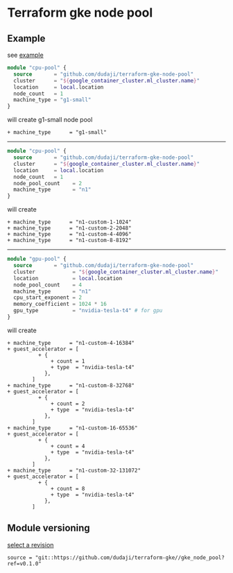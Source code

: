 # Terraform gke node pool

## Example

see [example](./example/main.tf)

```terraform
module "cpu-pool" {
  source       = "github.com/dudaji/terraform-gke-node-pool"
  cluster      = "${google_container_cluster.ml_cluster.name}"
  location     = local.location
  node_count   = 1
  machine_type = "g1-small"
}
```

will create g1-small node pool

```console
+ machine_type      = "g1-small"
```

---

```terraform
module "cpu-pool" {
  source       = "github.com/dudaji/terraform-gke-node-pool"
  cluster      = "${google_container_cluster.ml_cluster.name}"
  location     = local.location
  node_count   = 1
  node_pool_count    = 2
  machine_type       = "n1"
}
```

will create

```console
+ machine_type      = "n1-custom-1-1024"
+ machine_type      = "n1-custom-2-2048"
+ machine_type      = "n1-custom-4-4096"
+ machine_type      = "n1-custom-8-8192"
```

---

```terraform
module "gpu-pool" {
  source       = "github.com/dudaji/terraform-gke-node-pool"
  cluster            = "${google_container_cluster.ml_cluster.name}"
  location           = local.location
  node_pool_count    = 4
  machine_type       = "n1"
  cpu_start_exponent = 2
  memory_coefficient = 1024 * 16
  gpu_type           = "nvidia-tesla-t4" # for gpu
}
```

will create

```console
+ machine_type      = "n1-custom-4-16384"
+ guest_accelerator = [
          + {
              + count = 1
              + type  = "nvidia-tesla-t4"
            },
        ]
+ machine_type      = "n1-custom-8-32768"
+ guest_accelerator = [
          + {
              + count = 2
              + type  = "nvidia-tesla-t4"
            },
        ]
+ machine_type      = "n1-custom-16-65536"
+ guest_accelerator = [
          + {
              + count = 4
              + type  = "nvidia-tesla-t4"
            },
        ]
+ machine_type      = "n1-custom-32-131072"
+ guest_accelerator = [
          + {
              + count = 8
              + type  = "nvidia-tesla-t4"
            },
        ]
```

## Module versioning

[select a revision](https://www.terraform.io/docs/modules/sources.html#selecting-a-revision)
```
source = "git::https://github.com/dudaji/terraform-gke//gke_node_pool?ref=v0.1.0"
```
